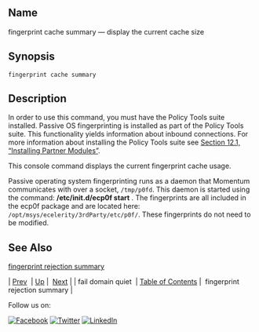 <a name="console_commands.fingerprint_cache_summary"></a>
## Name

fingerprint cache summary — display the current cache size

## Synopsis

`fingerprint cache summary`

<a name="idp13063904"></a>
## Description

In order to use this command, you must have the Policy Tools suite installed. Passive OS fingerprinting is installed as part of the Policy Tools suite. This functionality yields information about inbound connections. For more information about installing the Policy Tools suite see [Section 12.1, “Installing Partner Modules”](post_installation.php#install.additional.packages "12.1. Installing Partner Modules").

This console command displays the current fingerprint cache usage.

Passive operating system fingerprinting runs as a daemon that Momentum communicates with over a socket, `/tmp/p0fd`. This daemon is started using the command: **/etc/init.d/ecp0f start** . The fingerprints are all included in the ecp0f package and are located here: `/opt/msys/ecelerity/3rdParty/etc/p0f/`. These fingerprints do not need to be modified.

<a name="idp13069568"></a>
## See Also

[fingerprint rejection summary](console_commands.fingerprint_rejection_summary.php "fingerprint rejection summary")

| [Prev](console_commands.fail_domain_quiet.php)  | [Up](console.cmds.ref.php) |  [Next](console_commands.fingerprint_rejection_summary.php) |
| fail domain quiet  | [Table of Contents](index.php) |  fingerprint rejection summary |

Follow us on:

[![Facebook](https://support.messagesystems.com/images/icon-facebook.png)](http://www.facebook.com/messagesystems) [![Twitter](https://support.messagesystems.com/images/icon-twitter.png)](http://twitter.com/#!/MessageSystems) [![LinkedIn](https://support.messagesystems.com/images/icon-linkedin.png)](http://www.linkedin.com/company/message-systems)